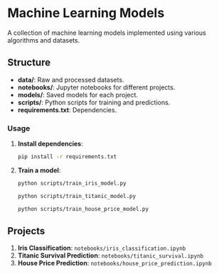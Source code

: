 # Machine Learning Models

A collection of machine learning models implemented using various algorithms and datasets.

## Structure
- **data/**: Raw and processed datasets.
- **notebooks/**: Jupyter notebooks for different projects.
- **models/**: Saved models for each project.
- **scripts/**: Python scripts for training and predictions.
- **requirements.txt**: Dependencies.

### Usage
1. **Install dependencies**:
    ```bash
    pip install -r requirements.txt
    ```
2. **Train a model**:
    ```bash
    python scripts/train_iris_model.py
    ```
    ```bash
    python scripts/train_titanic_model.py
    ```
    ```bash
    python scripts/train_house_price_model.py
    ```

## Projects
1. **Iris Classification**: `notebooks/iris_classification.ipynb`
2. **Titanic Survival Prediction**: `notebooks/titanic_survival.ipynb`
3. **House Price Prediction**: `notebooks/house_price_prediction.ipynb`
